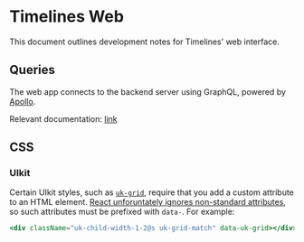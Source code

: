 # Timelines Web

This document outlines development notes for Timelines' web interface.

## Queries

The web app connects to the backend server using GraphQL, powered by
[Apollo](https://github.com/apollographql/apollo-client).

Relevant documentation: [link](https://www.apollographql.com/docs/react/)

## CSS

### UIkit

Certain UIkit styles, such as [`uk-grid`](https://getuikit.com/docs/grid),
require that you add a custom attribute to an HTML element.
[React unforuntately ignores non-standard attributes](https://zhenyong.github.io/react/docs/jsx-gotchas.html#custom-html-attributes),
so such attributes must be prefixed with `data-`. For example:

```jsx
<div className="uk-child-width-1-2@s uk-grid-match" data-uk-grid></div>
```
